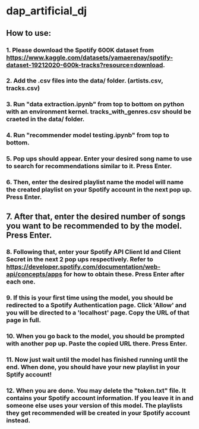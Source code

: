 # dap_artificial_dj

## How to use:
### 1. Please download the Spotify 600K dataset from https://www.kaggle.com/datasets/yamaerenay/spotify-dataset-19212020-600k-tracks?resource=download.

### 2. Add the .csv files into the data/ folder. (artists.csv, tracks.csv)

### 3. Run "data extraction.ipynb" from top to bottom on python with an environment kernel. tracks_with_genres.csv should be craeted in the data/ folder.

### 4. Run "recommender model testing.ipynb" from top to bottom.

### 5. Pop ups should appear. Enter your desired song name to use to search for recommendations similar to it. Press Enter.

### 6. Then, enter the desired playlist name the model will name the created playlist on your Spotify account in the next pop up. Press Enter.

## 7. After that, enter the desired number of songs you want to be recommended to by the model. Press Enter.

### 8. Following that, enter your Spotify API Client Id and Client Secret in the next 2 pop ups respectively. Refer to https://developer.spotify.com/documentation/web-api/concepts/apps for how to obtain these. Press Enter after each one.

### 9. If this is your first time using the model, you should be redirected to a Spotify Authentication page. Click 'Allow' and you will be directed to a 'localhost' page. Copy the URL of that page in full.

### 10. When you go back to the model, you should be prompted with another pop up. Paste the copied URL there. Press Enter.

### 11. Now just wait until the model has finished running until the end. When done, you should have your new playlist in your Sptify account!

### 12. When you are done. You may delete the "token.txt" file. It contains your Spotify account information. If you leave it in and someone else uses your version of this model. The playlists they get recommended will be created in your Spotify account instead.
